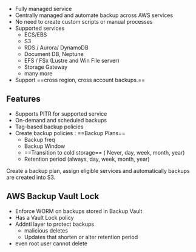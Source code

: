 - Fully managed service 
- Centrally managed and automate backup across AWS services 
- No need to create custom scripts or manual processes
- Supported services
	- ECS/EBS
	- S3
	- RDS / Aurora/ DynamoDB
	- Document  DB, Neptune 
	- EFS / FSx (Lustre and Win File server)
	- Storage Gateway
	- many more
- Support ==cross region,  cross account backups.== 


## Features 
- Supports PITR for supported service 
- On-demand and scheduled backups 
- Tag-based backup policies
- Create backup policies : ==Backup Plans== 
	- Backup freq 
	- Backup Window
	- ==Transition to cold storage== ( Never, day, week, month, year)
	- Retention period (always, day, week, month, year)

Create a backup plan, assign eligible services and automatically backups are created into S3.

## AWS Backup Vault Lock
- Enforce WORM on backups stored in Backup Vault 
- Has a Vault Lock policy 
- Addntl layer to protect backups 
	- malicious deletes 
	- Updates that shorten or alter retention period
- even root user cannot delete
